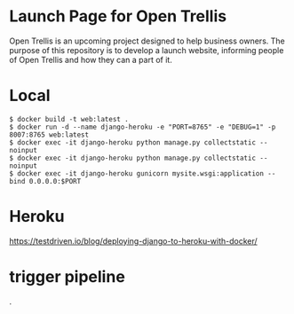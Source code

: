 # Launch Page for Open Trellis
Open Trellis is an upcoming project designed to help business owners. The purpose of this repository is to develop a launch website, informing people of Open Trellis and how they can a part of it.

# Local
```
$ docker build -t web:latest .
$ docker run -d --name django-heroku -e "PORT=8765" -e "DEBUG=1" -p 8007:8765 web:latest
$ docker exec -it django-heroku python manage.py collectstatic --noinput
$ docker exec -it django-heroku python manage.py collectstatic --noinput
$ docker exec -it django-heroku gunicorn mysite.wsgi:application --bind 0.0.0.0:$PORT
```

# Heroku
https://testdriven.io/blog/deploying-django-to-heroku-with-docker/

# trigger pipeline
.
